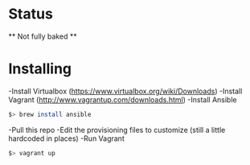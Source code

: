 # Status
** Not fully baked **


# Installing

-Install Virtualbox (https://www.virtualbox.org/wiki/Downloads)
-Install Vagrant (http://www.vagrantup.com/downloads.html)
-Install Ansible
```sh
$> brew install ansible
```
-Pull this repo
-Edit the provisioning files to customize (still a little hardcoded in places)
-Run Vagrant
```sh
$> vagrant up
```